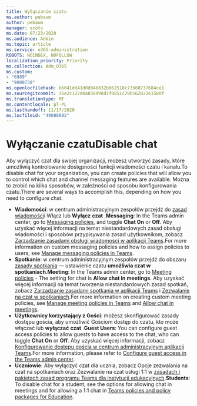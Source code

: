 ```yaml
---
title: Wyłączanie czatu
ms.author: pebaum
author: pebaum
manager: scotv
ms.date: 07/23/2020
ms.audience: Admin
ms.topic: article
ms.service: o365-administration
ROBOTS: NOINDEX, NOFOLLOW
localization_priority: Priority
ms.collection: Adm_O365
ms.custom:
- "6889"
- "9000738"
ms.openlocfilehash: b6041dd41d0d94b832b962518c73560737684ce1
ms.sourcegitcommit: 35e2c122d8a838d98d1f0851c29b16282261580f
ms.translationtype: MT
ms.contentlocale: pl-PL
ms.lasthandoff: 11/17/2020
ms.locfileid: "49088892"
---
```

# <a name="disable-chat"></a><span data-ttu-id="0bab9-102">Wyłączanie czatu</span><span class="sxs-lookup"><span data-stu-id="0bab9-102">Disable chat</span></span>

<span data-ttu-id="0bab9-103">Aby wyłączyć czat dla swojej organizacji, możesz utworzyć zasady, które umożliwią kontrolowanie dostępności funkcji wiadomości czatu i kanału.</span><span class="sxs-lookup"><span data-stu-id="0bab9-103">To disable chat for your organization, you can create policies that will allow you to control which chat and channel messaging features are available.</span></span> <span data-ttu-id="0bab9-104">Można to zrobić na kilka sposobów, w zależności od sposobu konfigurowania czatu.</span><span class="sxs-lookup"><span data-stu-id="0bab9-104">There are several ways to accomplish this, depending on how you need to configure chat.</span></span>

- <span data-ttu-id="0bab9-105">**Wiadomości**: w centrum administracyjnym zespołów przejdź do [zasad wiadomości](https://admin.teams.microsoft.com/)i Włącz lub **Wyłącz** **czat** .</span><span class="sxs-lookup"><span data-stu-id="0bab9-105">**Messaging**: In the Teams admin center,  go to [Messaging policies](https://admin.teams.microsoft.com/), and toggle **Chat On** or **Off**.</span></span> <span data-ttu-id="0bab9-106">Aby uzyskać więcej informacji na temat niestandardowych zasad obsługi wiadomości i sposobów przypisywania zasad użytkownikom, zobacz [Zarządzanie zasadami obsługi wiadomości w aplikacji Teams](https://docs.microsoft.com/microsoftteams/messaging-policies-in-teams).</span><span class="sxs-lookup"><span data-stu-id="0bab9-106">For more information on custom messaging policies and how to assign policies to users, see [Manage messaging policies in Teams](https://docs.microsoft.com/microsoftteams/messaging-policies-in-teams).</span></span>
- <span data-ttu-id="0bab9-107">**Spotkanie**: w centrum administracyjnym zespołów przejdź do obszaru [zasady spotkania](https://admin.teams.microsoft.com/) — ustawienie czatu **umożliwia czat w spotkaniach**.</span><span class="sxs-lookup"><span data-stu-id="0bab9-107">**Meeting**: In the Teams admin center, go to [Meeting policies](https://admin.teams.microsoft.com/) - The setting for chat is **Allow chat in meetings**.</span></span> <span data-ttu-id="0bab9-108">Aby uzyskać więcej informacji na temat tworzenia niestandardowych zasad spotkań, zobacz [Zarządzanie zasadami spotkania w aplikacji Teams](https://docs.microsoft.com/microsoftteams/meeting-policies-in-teams) i [Zezwalanie na czat w spotkaniach](https://docs.microsoft.com/microsoftteams/meeting-policies-in-teams#allow-chat-in-meetings).</span><span class="sxs-lookup"><span data-stu-id="0bab9-108">For more information on creating custom meeting policies, see [Manage meeting policies in Teams](https://docs.microsoft.com/microsoftteams/meeting-policies-in-teams) and [Allow chat in meetings](https://docs.microsoft.com/microsoftteams/meeting-policies-in-teams#allow-chat-in-meetings).</span></span>
- <span data-ttu-id="0bab9-109">**Użytkownicy korzystający z Gości**: możesz skonfigurować zasady dostępu gościa, aby umożliwić Gościom dostęp do czatu, kto może włączać lub **wyłączać** **czat** .</span><span class="sxs-lookup"><span data-stu-id="0bab9-109">**Guest Users**: You can configure guest access policies to allow guests to have access to the chat, who can toggle **Chat On** or **Off**.</span></span> <span data-ttu-id="0bab9-110">Aby uzyskać więcej informacji, zobacz [Konfigurowanie dostępu gościa w centrum administracyjnym aplikacji Teams](https://docs.microsoft.com/microsoftteams/set-up-guests#configure-guest-access-in-the-teams-admin-center).</span><span class="sxs-lookup"><span data-stu-id="0bab9-110">For more information, please refer to [Configure guest access in the Teams admin center](https://docs.microsoft.com/microsoftteams/set-up-guests#configure-guest-access-in-the-teams-admin-center).</span></span>
- <span data-ttu-id="0bab9-111">**Uczniowie**: Aby wyłączyć czat dla ucznia, zobacz Opcje zezwalania na czat na spotkaniach oraz Zezwalanie na czat usługi 1:1 w [zasadach i pakietach zasad programu Teams dla instytucji edukacyjnych](https://docs.microsoft.com/microsoftteams/policy-packages-edu).</span><span class="sxs-lookup"><span data-stu-id="0bab9-111">**Students**: To disable chat for a student, see the options for allowing chat in meetings and for allowing a 1:1 chat in [Teams policies and policy packages for Education](https://docs.microsoft.com/microsoftteams/policy-packages-edu).</span></span>





